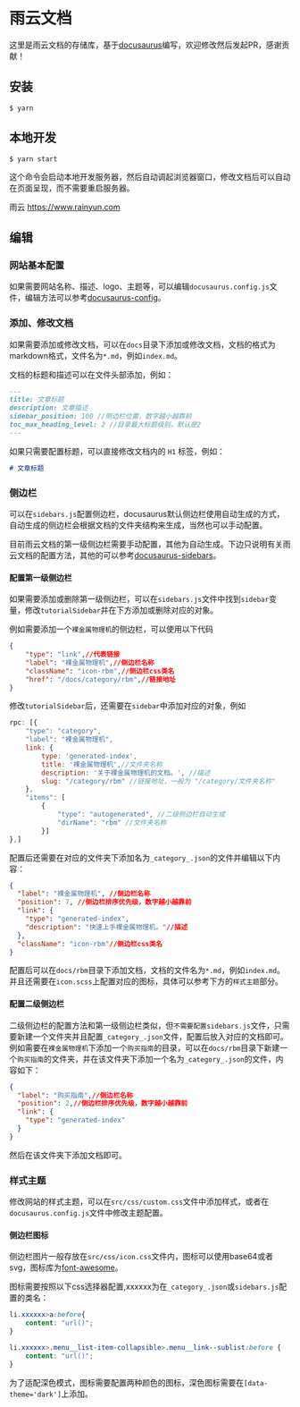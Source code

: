 # 雨云文档

这里是雨云文档的存储库，基于[docusaurus](https://docusaurus.io/zh-CN/docs/category/guides)编写，欢迎修改然后发起PR，感谢贡献！

## 安装

```
$ yarn
```

## 本地开发

```
$ yarn start
```

这个命令会启动本地开发服务器，然后自动调起浏览器窗口，修改文档后可以自动在页面呈现，而不需要重启服务器。

雨云
https://www.rainyun.com

## 编辑

### 网站基本配置

如果需要网站名称、描述、logo、主题等，可以编辑`docusaurus.config.js`文件，编辑方法可以参考[docusaurus-config](https://docusaurus.io/zh-CN/docs/api/docusaurus-config)。

### 添加、修改文档

如果需要添加或修改文档，可以在`docs`目录下添加或修改文档，文档的格式为markdown格式，文件名为`*.md`，例如`index.md`。

文档的标题和描述可以在文件头部添加，例如：

```markdown
---
title: 文章标题
description: 文章描述
sidebar_position: 100 //侧边栏位置，数字越小越靠前
toc_max_heading_level: 2 //目录最大标题级别，默认是2
---
```

如果只需要配置标题，可以直接修改文档内的 `H1` 标签，例如：

```markdown
# 文章标题
```

### 侧边栏

可以在`sidebars.js`配置侧边栏，docusaurus默认侧边栏使用自动生成的方式，自动生成的侧边栏会根据文档的文件夹结构来生成，当然也可以手动配置。

目前雨云文档的第一级侧边栏需要手动配置，其他为自动生成。下边只说明有关雨云文档的配置方法，其他的可以参考[docusaurus-sidebars](https://docusaurus.io/zh-CN/docs/sidebar)。

#### 配置第一级侧边栏

如果需要添加或删除第一级侧边栏，可以在`sidebars.js`文件中找到`sidebar`变量，修改`tutorialSidebar`并在下方添加或删除对应的对象。

例如需要添加一个`裸金属物理机`的侧边栏，可以使用以下代码

```json
{
    "type": "link",//代表链接
    "label": "裸金属物理机",//侧边栏名称
    "className": "icon-rbm",//侧边栏css类名
    "href": "/docs/category/rbm",//链接地址
}
```

修改`tutorialSidebar`后，还需要在`sidebar`中添加对应的对象，例如

```javascript
rpc: [{
    "type": "category",
    "label": "裸金属物理机",
    link: {
        type: 'generated-index',
        title: '裸金属物理机',//文件夹名称
        description: '关于裸金属物理机的文档。', //描述
        slug: "/category/rbm" //链接地址，一般为 "/category/文件夹名称"
    },
    "items": [
        {
            "type": "autogenerated", //二级侧边栏自动生成
            "dirName": "rbm" //文件夹名称
        }]
},]
```

配置后还需要在对应的文件夹下添加名为`_category_.json`的文件并编辑以下内容：
```json
{
  "label": "裸金属物理机", //侧边栏名称
  "position": 7, //侧边栏排序优先级，数字越小越靠前
  "link": {
    "type": "generated-index",
    "description": "快速上手裸金属物理机。"//描述
  },
  "className": "icon-rbm"//侧边栏css类名
}
```

配置后可以在`docs/rbm`目录下添加文档，文档的文件名为`*.md`，例如`index.md`。
并且还需要在`icon.scss`上配置对应的图标，具体可以参考下方的`样式主题`部分。


#### 配置二级侧边栏
二级侧边栏的配置方法和第一级侧边栏类似，但`不需要配置sidebars.js`文件，只需要新建一个文件夹并且配置`_category_.json`文件，配置后放入对应的文档即可。
例如需要在`裸金属物理机`下添加一个`购买指南`的目录，可以在`docs/rbm`目录下新建一个`购买指南`的文件夹，并在该文件夹下添加一个名为`_category_.json`的文件，内容如下：

```json
{
  "label": "购买指南",//侧边栏名称
  "position": 2,//侧边栏排序优先级，数字越小越靠前
  "link": {
    "type": "generated-index"
  }
}
```
然后在该文件夹下添加文档即可。

### 样式主题
修改网站的样式主题，可以在`src/css/custom.css`文件中添加样式，或者在`docusaurus.config.js`文件中修改主题配置。

#### 侧边栏图标
侧边栏图片一般存放在`src/css/icon.css`文件内，图标可以使用base64或者svg，图标库为[font-awesome](https://fontawesome.com/icons?d=gallery&p=2&m=free)。

图标需要按照以下css选择器配置,xxxxxx为在`_category_.json`或`sidebars.js`配置的类名：
```css
li.xxxxxx>a:before{
    content: "url()";
}

li.xxxxxx>.menu__list-item-collapsible>.menu__link--sublist:before {
    content: "url()";
}
```
为了适配深色模式，图标需要配置两种颜色的图标，深色图标需要在`[data-theme='dark']`上添加。